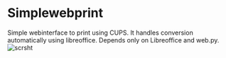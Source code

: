 # Simplewebprint
Simple webinterface to print using CUPS.
It handles conversion automatically using libreoffice.
Depends only on Libreoffice and web.py.
![scrsht](https://github.com/daniwenne/Simplewebprint/assets/75865749/7664c585-acd7-4c78-a4cf-6e45fb4b236a)
